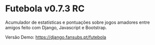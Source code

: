 # Futebola v0.7.3 RC
Acumulador de estatísticas e pontuações sobre jogos amadores entre amigos feito com Django, Javascript e Bootstrap. 

Versão Demo: https://django.fansubs.pt/futebola
